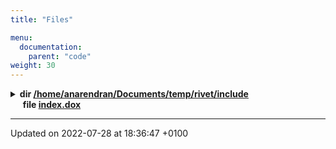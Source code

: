 ```yaml
---
title: "Files"

menu:
  documentation:
    parent: "code"
weight: 30
---
```



<details><summary><b>dir <a href=/documentation/code/files/dir_d44c64559bbebec7f509842c48db8b23/#dir-/home/anarendran/documents/temp/rivet/include>/home/anarendran/Documents/temp/rivet/include<a></b></summary>
<details><summary><b>dir <a href=/documentation/code/files/dir_635acd474cd522299605c34ffcdf8e38/#dir-/home/anarendran/documents/temp/rivet/include/rivet>/home/anarendran/Documents/temp/rivet/include/Rivet<a></b></summary>
<details><summary><b>dir <a href=/documentation/code/files/dir_e4992b7042f40b668a9d67b4ab38c2e6/#dir-/home/anarendran/documents/temp/rivet/include/rivet/analyses>/home/anarendran/Documents/temp/rivet/include/Rivet/Analyses<a></b></summary>
&nbsp;&nbsp;&nbsp;&nbsp;&nbsp;<b>file <a href=/documentation/code/files/mc__cent__ppb_8hh/#file-mc-cent-ppb.hh>/home/anarendran/Documents/temp/rivet/include/Rivet/Analyses/MC_Cent_pPb.hh<a></b><br>
&nbsp;&nbsp;&nbsp;&nbsp;&nbsp;<b>file <a href=/documentation/code/files/mc__jetanalysis_8hh/#file-mc-jetanalysis.hh>/home/anarendran/Documents/temp/rivet/include/Rivet/Analyses/MC_JetAnalysis.hh<a></b><br>
&nbsp;&nbsp;&nbsp;&nbsp;&nbsp;<b>file <a href=/documentation/code/files/mc__jetsplittings_8hh/#file-mc-jetsplittings.hh>/home/anarendran/Documents/temp/rivet/include/Rivet/Analyses/MC_JetSplittings.hh<a></b><br>
&nbsp;&nbsp;&nbsp;&nbsp;&nbsp;<b>file <a href=/documentation/code/files/mc__particleanalysis_8hh/#file-mc-particleanalysis.hh>/home/anarendran/Documents/temp/rivet/include/Rivet/Analyses/MC_ParticleAnalysis.hh<a></b><br></details>
<details><summary><b>dir <a href=/documentation/code/files/dir_02a729ba1906eac53da6d0bafe0c1a8a/#dir-/home/anarendran/documents/temp/rivet/include/rivet/config>/home/anarendran/Documents/temp/rivet/include/Rivet/Config<a></b></summary>
&nbsp;&nbsp;&nbsp;&nbsp;&nbsp;<b>file <a href=/documentation/code/files/dummyconfig_8hh/#file-dummyconfig.hh>/home/anarendran/Documents/temp/rivet/include/Rivet/Config/DummyConfig.hh<a></b><br>
&nbsp;&nbsp;&nbsp;&nbsp;&nbsp;<b>file <a href=/documentation/code/files/rivetcommon_8hh/#file-rivetcommon.hh>/home/anarendran/Documents/temp/rivet/include/Rivet/Config/RivetCommon.hh<a></b><br>
&nbsp;&nbsp;&nbsp;&nbsp;&nbsp;<b>file <a href=/documentation/code/files/rivetconfig_8hh/#file-rivetconfig.hh>/home/anarendran/Documents/temp/rivet/include/Rivet/Config/RivetConfig.hh<a></b><br></details>
<details><summary><b>dir <a href=/documentation/code/files/dir_081b9375fc550f5550f19102f2703d46/#dir-/home/anarendran/documents/temp/rivet/include/rivet/math>/home/anarendran/Documents/temp/rivet/include/Rivet/Math<a></b></summary>
&nbsp;&nbsp;&nbsp;&nbsp;&nbsp;<b>file <a href=/documentation/code/files/constants_8hh/#file-constants.hh>/home/anarendran/Documents/temp/rivet/include/Rivet/Math/Constants.hh<a></b><br>
&nbsp;&nbsp;&nbsp;&nbsp;&nbsp;<b>file <a href=/documentation/code/files/lorentztrans_8hh/#file-lorentztrans.hh>/home/anarendran/Documents/temp/rivet/include/Rivet/Math/LorentzTrans.hh<a></b><br>
&nbsp;&nbsp;&nbsp;&nbsp;&nbsp;<b>file <a href=/documentation/code/files/math_8hh/#file-math.hh>/home/anarendran/Documents/temp/rivet/include/Rivet/Math/Math.hh<a></b><br>
&nbsp;&nbsp;&nbsp;&nbsp;&nbsp;<b>file <a href=/documentation/code/files/mathconstants_8hh/#file-mathconstants.hh>/home/anarendran/Documents/temp/rivet/include/Rivet/Math/MathConstants.hh<a></b><br>
&nbsp;&nbsp;&nbsp;&nbsp;&nbsp;<b>file <a href=/documentation/code/files/mathutils_8hh/#file-mathutils.hh>/home/anarendran/Documents/temp/rivet/include/Rivet/Math/MathUtils.hh<a></b><br>
&nbsp;&nbsp;&nbsp;&nbsp;&nbsp;<b>file <a href=/documentation/code/files/matrices_8hh/#file-matrices.hh>/home/anarendran/Documents/temp/rivet/include/Rivet/Math/Matrices.hh<a></b><br>
&nbsp;&nbsp;&nbsp;&nbsp;&nbsp;<b>file <a href=/documentation/code/files/matrix3_8hh/#file-matrix3.hh>/home/anarendran/Documents/temp/rivet/include/Rivet/Math/Matrix3.hh<a></b><br>
&nbsp;&nbsp;&nbsp;&nbsp;&nbsp;<b>file <a href=/documentation/code/files/matrixdiag_8hh/#file-matrixdiag.hh>/home/anarendran/Documents/temp/rivet/include/Rivet/Math/MatrixDiag.hh<a></b><br>
&nbsp;&nbsp;&nbsp;&nbsp;&nbsp;<b>file <a href=/documentation/code/files/matrixn_8hh/#file-matrixn.hh>/home/anarendran/Documents/temp/rivet/include/Rivet/Math/MatrixN.hh<a></b><br>
&nbsp;&nbsp;&nbsp;&nbsp;&nbsp;<b>file <a href=/documentation/code/files/stdheader_8hh/#file-stdheader.hh>/home/anarendran/Documents/temp/rivet/include/Rivet/Math/StdHeader.hh<a></b><br>
&nbsp;&nbsp;&nbsp;&nbsp;&nbsp;<b>file <a href=/documentation/code/files/units_8hh/#file-units.hh>/home/anarendran/Documents/temp/rivet/include/Rivet/Math/Units.hh<a></b><br>
&nbsp;&nbsp;&nbsp;&nbsp;&nbsp;<b>file <a href=/documentation/code/files/vector2_8hh/#file-vector2.hh>/home/anarendran/Documents/temp/rivet/include/Rivet/Math/Vector2.hh<a></b><br>
&nbsp;&nbsp;&nbsp;&nbsp;&nbsp;<b>file <a href=/documentation/code/files/vector3_8hh/#file-vector3.hh>/home/anarendran/Documents/temp/rivet/include/Rivet/Math/Vector3.hh<a></b><br>
&nbsp;&nbsp;&nbsp;&nbsp;&nbsp;<b>file <a href=/documentation/code/files/vector4_8hh/#file-vector4.hh>/home/anarendran/Documents/temp/rivet/include/Rivet/Math/Vector4.hh<a></b><br>
&nbsp;&nbsp;&nbsp;&nbsp;&nbsp;<b>file <a href=/documentation/code/files/vectorn_8hh/#file-vectorn.hh>/home/anarendran/Documents/temp/rivet/include/Rivet/Math/VectorN.hh<a></b><br>
&nbsp;&nbsp;&nbsp;&nbsp;&nbsp;<b>file <a href=/documentation/code/files/vectors_8hh/#file-vectors.hh>/home/anarendran/Documents/temp/rivet/include/Rivet/Math/Vectors.hh<a></b><br></details>
<details><summary><b>dir <a href=/documentation/code/files/dir_bfc6ea12015452171752e2d5fd69ba9a/#dir-/home/anarendran/documents/temp/rivet/include/rivet/projections>/home/anarendran/Documents/temp/rivet/include/Rivet/Projections<a></b></summary>
&nbsp;&nbsp;&nbsp;&nbsp;&nbsp;<b>file <a href=/documentation/code/files/projections_2alicecommon_8hh/#file-alicecommon.hh>/home/anarendran/Documents/temp/rivet/include/Rivet/Projections/AliceCommon.hh<a></b><br>
&nbsp;&nbsp;&nbsp;&nbsp;&nbsp;<b>file <a href=/documentation/code/files/axesdefinition_8hh/#file-axesdefinition.hh>/home/anarendran/Documents/temp/rivet/include/Rivet/Projections/AxesDefinition.hh<a></b><br>
&nbsp;&nbsp;&nbsp;&nbsp;&nbsp;<b>file <a href=/documentation/code/files/beam_8hh/#file-beam.hh>/home/anarendran/Documents/temp/rivet/include/Rivet/Projections/Beam.hh<a></b><br>
&nbsp;&nbsp;&nbsp;&nbsp;&nbsp;<b>file <a href=/documentation/code/files/beamthrust_8hh/#file-beamthrust.hh>/home/anarendran/Documents/temp/rivet/include/Rivet/Projections/BeamThrust.hh<a></b><br>
&nbsp;&nbsp;&nbsp;&nbsp;&nbsp;<b>file <a href=/documentation/code/files/centralethcm_8hh/#file-centralethcm.hh>/home/anarendran/Documents/temp/rivet/include/Rivet/Projections/CentralEtHCM.hh<a></b><br>
&nbsp;&nbsp;&nbsp;&nbsp;&nbsp;<b>file <a href=/documentation/code/files/centralityprojection_8hh/#file-centralityprojection.hh>/home/anarendran/Documents/temp/rivet/include/Rivet/Projections/CentralityProjection.hh<a></b><br>
&nbsp;&nbsp;&nbsp;&nbsp;&nbsp;<b>file <a href=/documentation/code/files/chargedfinalstate_8hh/#file-chargedfinalstate.hh>/home/anarendran/Documents/temp/rivet/include/Rivet/Projections/ChargedFinalState.hh<a></b><br>
&nbsp;&nbsp;&nbsp;&nbsp;&nbsp;<b>file <a href=/documentation/code/files/chargedleptons_8hh/#file-chargedleptons.hh>/home/anarendran/Documents/temp/rivet/include/Rivet/Projections/ChargedLeptons.hh<a></b><br>
&nbsp;&nbsp;&nbsp;&nbsp;&nbsp;<b>file <a href=/documentation/code/files/constlossyfinalstate_8hh/#file-constlossyfinalstate.hh>/home/anarendran/Documents/temp/rivet/include/Rivet/Projections/ConstLossyFinalState.hh<a></b><br>
&nbsp;&nbsp;&nbsp;&nbsp;&nbsp;<b>file <a href=/documentation/code/files/disdiffhadron_8hh/#file-disdiffhadron.hh>/home/anarendran/Documents/temp/rivet/include/Rivet/Projections/DISDiffHadron.hh<a></b><br>
&nbsp;&nbsp;&nbsp;&nbsp;&nbsp;<b>file <a href=/documentation/code/files/disfinalstate_8hh/#file-disfinalstate.hh>/home/anarendran/Documents/temp/rivet/include/Rivet/Projections/DISFinalState.hh<a></b><br>
&nbsp;&nbsp;&nbsp;&nbsp;&nbsp;<b>file <a href=/documentation/code/files/diskinematics_8hh/#file-diskinematics.hh>/home/anarendran/Documents/temp/rivet/include/Rivet/Projections/DISKinematics.hh<a></b><br>
&nbsp;&nbsp;&nbsp;&nbsp;&nbsp;<b>file <a href=/documentation/code/files/dislepton_8hh/#file-dislepton.hh>/home/anarendran/Documents/temp/rivet/include/Rivet/Projections/DISLepton.hh<a></b><br>
&nbsp;&nbsp;&nbsp;&nbsp;&nbsp;<b>file <a href=/documentation/code/files/disrapiditygap_8hh/#file-disrapiditygap.hh>/home/anarendran/Documents/temp/rivet/include/Rivet/Projections/DISRapidityGap.hh<a></b><br>
&nbsp;&nbsp;&nbsp;&nbsp;&nbsp;<b>file <a href=/documentation/code/files/directfinalstate_8hh/#file-directfinalstate.hh>/home/anarendran/Documents/temp/rivet/include/Rivet/Projections/DirectFinalState.hh<a></b><br>
&nbsp;&nbsp;&nbsp;&nbsp;&nbsp;<b>file <a href=/documentation/code/files/dressedleptons_8hh/#file-dressedleptons.hh>/home/anarendran/Documents/temp/rivet/include/Rivet/Projections/DressedLeptons.hh<a></b><br>
&nbsp;&nbsp;&nbsp;&nbsp;&nbsp;<b>file <a href=/documentation/code/files/eventmixingfinalstate_8hh/#file-eventmixingfinalstate.hh>/home/anarendran/Documents/temp/rivet/include/Rivet/Projections/EventMixingFinalState.hh<a></b><br>
&nbsp;&nbsp;&nbsp;&nbsp;&nbsp;<b>file <a href=/documentation/code/files/fparameter_8hh/#file-fparameter.hh>/home/anarendran/Documents/temp/rivet/include/Rivet/Projections/FParameter.hh<a></b><br>
&nbsp;&nbsp;&nbsp;&nbsp;&nbsp;<b>file <a href=/documentation/code/files/fastjets_8hh/#file-fastjets.hh>/home/anarendran/Documents/temp/rivet/include/Rivet/Projections/FastJets.hh<a></b><br>
&nbsp;&nbsp;&nbsp;&nbsp;&nbsp;<b>file <a href=/documentation/code/files/finalpartons_8hh/#file-finalpartons.hh>/home/anarendran/Documents/temp/rivet/include/Rivet/Projections/FinalPartons.hh<a></b><br>
&nbsp;&nbsp;&nbsp;&nbsp;&nbsp;<b>file <a href=/documentation/code/files/finalstate_8hh/#file-finalstate.hh>/home/anarendran/Documents/temp/rivet/include/Rivet/Projections/FinalState.hh<a></b><br>
&nbsp;&nbsp;&nbsp;&nbsp;&nbsp;<b>file <a href=/documentation/code/files/finalstates_8hh/#file-finalstates.hh>/home/anarendran/Documents/temp/rivet/include/Rivet/Projections/FinalStates.hh<a></b><br>Convenience include of all FinalState projection headers. <br>
&nbsp;&nbsp;&nbsp;&nbsp;&nbsp;<b>file <a href=/documentation/code/files/gammagammafinalstate_8hh/#file-gammagammafinalstate.hh>/home/anarendran/Documents/temp/rivet/include/Rivet/Projections/GammaGammaFinalState.hh<a></b><br>
&nbsp;&nbsp;&nbsp;&nbsp;&nbsp;<b>file <a href=/documentation/code/files/gammagammakinematics_8hh/#file-gammagammakinematics.hh>/home/anarendran/Documents/temp/rivet/include/Rivet/Projections/GammaGammaKinematics.hh<a></b><br>
&nbsp;&nbsp;&nbsp;&nbsp;&nbsp;<b>file <a href=/documentation/code/files/gammagammaleptons_8hh/#file-gammagammaleptons.hh>/home/anarendran/Documents/temp/rivet/include/Rivet/Projections/GammaGammaLeptons.hh<a></b><br>
&nbsp;&nbsp;&nbsp;&nbsp;&nbsp;<b>file <a href=/documentation/code/files/generatedpercentileprojection_8hh/#file-generatedpercentileprojection.hh>/home/anarendran/Documents/temp/rivet/include/Rivet/Projections/GeneratedPercentileProjection.hh<a></b><br>
&nbsp;&nbsp;&nbsp;&nbsp;&nbsp;<b>file <a href=/documentation/code/files/hadronicfinalstate_8hh/#file-hadronicfinalstate.hh>/home/anarendran/Documents/temp/rivet/include/Rivet/Projections/HadronicFinalState.hh<a></b><br>
&nbsp;&nbsp;&nbsp;&nbsp;&nbsp;<b>file <a href=/documentation/code/files/heavyhadrons_8hh/#file-heavyhadrons.hh>/home/anarendran/Documents/temp/rivet/include/Rivet/Projections/HeavyHadrons.hh<a></b><br>
&nbsp;&nbsp;&nbsp;&nbsp;&nbsp;<b>file <a href=/documentation/code/files/hemispheres_8hh/#file-hemispheres.hh>/home/anarendran/Documents/temp/rivet/include/Rivet/Projections/Hemispheres.hh<a></b><br>
&nbsp;&nbsp;&nbsp;&nbsp;&nbsp;<b>file <a href=/documentation/code/files/hepmcheavyion_8hh/#file-hepmcheavyion.hh>/home/anarendran/Documents/temp/rivet/include/Rivet/Projections/HepMCHeavyIon.hh<a></b><br>
&nbsp;&nbsp;&nbsp;&nbsp;&nbsp;<b>file <a href=/documentation/code/files/identifiedfinalstate_8hh/#file-identifiedfinalstate.hh>/home/anarendran/Documents/temp/rivet/include/Rivet/Projections/IdentifiedFinalState.hh<a></b><br>
&nbsp;&nbsp;&nbsp;&nbsp;&nbsp;<b>file <a href=/documentation/code/files/impactparameterprojection_8hh/#file-impactparameterprojection.hh>/home/anarendran/Documents/temp/rivet/include/Rivet/Projections/ImpactParameterProjection.hh<a></b><br>
&nbsp;&nbsp;&nbsp;&nbsp;&nbsp;<b>file <a href=/documentation/code/files/indirectfinalstate_8hh/#file-indirectfinalstate.hh>/home/anarendran/Documents/temp/rivet/include/Rivet/Projections/IndirectFinalState.hh<a></b><br>
&nbsp;&nbsp;&nbsp;&nbsp;&nbsp;<b>file <a href=/documentation/code/files/initialquarks_8hh/#file-initialquarks.hh>/home/anarendran/Documents/temp/rivet/include/Rivet/Projections/InitialQuarks.hh<a></b><br>
&nbsp;&nbsp;&nbsp;&nbsp;&nbsp;<b>file <a href=/documentation/code/files/invmassfinalstate_8hh/#file-invmassfinalstate.hh>/home/anarendran/Documents/temp/rivet/include/Rivet/Projections/InvMassFinalState.hh<a></b><br>
&nbsp;&nbsp;&nbsp;&nbsp;&nbsp;<b>file <a href=/documentation/code/files/invisiblefinalstate_8hh/#file-invisiblefinalstate.hh>/home/anarendran/Documents/temp/rivet/include/Rivet/Projections/InvisibleFinalState.hh<a></b><br>
&nbsp;&nbsp;&nbsp;&nbsp;&nbsp;<b>file <a href=/documentation/code/files/jetalg_8hh/#file-jetalg.hh>/home/anarendran/Documents/temp/rivet/include/Rivet/Projections/JetAlg.hh<a></b><br>
&nbsp;&nbsp;&nbsp;&nbsp;&nbsp;<b>file <a href=/documentation/code/files/jetfinder_8hh/#file-jetfinder.hh>/home/anarendran/Documents/temp/rivet/include/Rivet/Projections/JetFinder.hh<a></b><br>
&nbsp;&nbsp;&nbsp;&nbsp;&nbsp;<b>file <a href=/documentation/code/files/jetshape_8hh/#file-jetshape.hh>/home/anarendran/Documents/temp/rivet/include/Rivet/Projections/JetShape.hh<a></b><br>
&nbsp;&nbsp;&nbsp;&nbsp;&nbsp;<b>file <a href=/documentation/code/files/leadingparticlesfinalstate_8hh/#file-leadingparticlesfinalstate.hh>/home/anarendran/Documents/temp/rivet/include/Rivet/Projections/LeadingParticlesFinalState.hh<a></b><br>
&nbsp;&nbsp;&nbsp;&nbsp;&nbsp;<b>file <a href=/documentation/code/files/lossyfinalstate_8hh/#file-lossyfinalstate.hh>/home/anarendran/Documents/temp/rivet/include/Rivet/Projections/LossyFinalState.hh<a></b><br>
&nbsp;&nbsp;&nbsp;&nbsp;&nbsp;<b>file <a href=/documentation/code/files/metfinder_8hh/#file-metfinder.hh>/home/anarendran/Documents/temp/rivet/include/Rivet/Projections/METFinder.hh<a></b><br>
&nbsp;&nbsp;&nbsp;&nbsp;&nbsp;<b>file <a href=/documentation/code/files/mergedfinalstate_8hh/#file-mergedfinalstate.hh>/home/anarendran/Documents/temp/rivet/include/Rivet/Projections/MergedFinalState.hh<a></b><br>
&nbsp;&nbsp;&nbsp;&nbsp;&nbsp;<b>file <a href=/documentation/code/files/missingmomentum_8hh/#file-missingmomentum.hh>/home/anarendran/Documents/temp/rivet/include/Rivet/Projections/MissingMomentum.hh<a></b><br>
&nbsp;&nbsp;&nbsp;&nbsp;&nbsp;<b>file <a href=/documentation/code/files/neutralfinalstate_8hh/#file-neutralfinalstate.hh>/home/anarendran/Documents/temp/rivet/include/Rivet/Projections/NeutralFinalState.hh<a></b><br>
&nbsp;&nbsp;&nbsp;&nbsp;&nbsp;<b>file <a href=/documentation/code/files/nonhadronicfinalstate_8hh/#file-nonhadronicfinalstate.hh>/home/anarendran/Documents/temp/rivet/include/Rivet/Projections/NonHadronicFinalState.hh<a></b><br>
&nbsp;&nbsp;&nbsp;&nbsp;&nbsp;<b>file <a href=/documentation/code/files/nonpromptfinalstate_8hh/#file-nonpromptfinalstate.hh>/home/anarendran/Documents/temp/rivet/include/Rivet/Projections/NonPromptFinalState.hh<a></b><br>
&nbsp;&nbsp;&nbsp;&nbsp;&nbsp;<b>file <a href=/documentation/code/files/parisitensor_8hh/#file-parisitensor.hh>/home/anarendran/Documents/temp/rivet/include/Rivet/Projections/ParisiTensor.hh<a></b><br>
&nbsp;&nbsp;&nbsp;&nbsp;&nbsp;<b>file <a href=/documentation/code/files/particlefinder_8hh/#file-particlefinder.hh>/home/anarendran/Documents/temp/rivet/include/Rivet/Projections/ParticleFinder.hh<a></b><br>
&nbsp;&nbsp;&nbsp;&nbsp;&nbsp;<b>file <a href=/documentation/code/files/partonictops_8hh/#file-partonictops.hh>/home/anarendran/Documents/temp/rivet/include/Rivet/Projections/PartonicTops.hh<a></b><br>
&nbsp;&nbsp;&nbsp;&nbsp;&nbsp;<b>file <a href=/documentation/code/files/percentileprojection_8hh/#file-percentileprojection.hh>/home/anarendran/Documents/temp/rivet/include/Rivet/Projections/PercentileProjection.hh<a></b><br>
&nbsp;&nbsp;&nbsp;&nbsp;&nbsp;<b>file <a href=/documentation/code/files/primaryhadrons_8hh/#file-primaryhadrons.hh>/home/anarendran/Documents/temp/rivet/include/Rivet/Projections/PrimaryHadrons.hh<a></b><br>
&nbsp;&nbsp;&nbsp;&nbsp;&nbsp;<b>file <a href=/documentation/code/files/primaryparticles_8hh/#file-primaryparticles.hh>/home/anarendran/Documents/temp/rivet/include/Rivet/Projections/PrimaryParticles.hh<a></b><br>
&nbsp;&nbsp;&nbsp;&nbsp;&nbsp;<b>file <a href=/documentation/code/files/promptfinalstate_8hh/#file-promptfinalstate.hh>/home/anarendran/Documents/temp/rivet/include/Rivet/Projections/PromptFinalState.hh<a></b><br>
&nbsp;&nbsp;&nbsp;&nbsp;&nbsp;<b>file <a href=/documentation/code/files/pxconeplugin_8hh/#file-pxconeplugin.hh>/home/anarendran/Documents/temp/rivet/include/Rivet/Projections/PxConePlugin.hh<a></b><br>
&nbsp;&nbsp;&nbsp;&nbsp;&nbsp;<b>file <a href=/documentation/code/files/singlevalueprojection_8hh/#file-singlevalueprojection.hh>/home/anarendran/Documents/temp/rivet/include/Rivet/Projections/SingleValueProjection.hh<a></b><br>
&nbsp;&nbsp;&nbsp;&nbsp;&nbsp;<b>file <a href=/documentation/code/files/smearedjets_8hh/#file-smearedjets.hh>/home/anarendran/Documents/temp/rivet/include/Rivet/Projections/SmearedJets.hh<a></b><br>
&nbsp;&nbsp;&nbsp;&nbsp;&nbsp;<b>file <a href=/documentation/code/files/smearedmet_8hh/#file-smearedmet.hh>/home/anarendran/Documents/temp/rivet/include/Rivet/Projections/SmearedMET.hh<a></b><br>
&nbsp;&nbsp;&nbsp;&nbsp;&nbsp;<b>file <a href=/documentation/code/files/smearedparticles_8hh/#file-smearedparticles.hh>/home/anarendran/Documents/temp/rivet/include/Rivet/Projections/SmearedParticles.hh<a></b><br>
&nbsp;&nbsp;&nbsp;&nbsp;&nbsp;<b>file <a href=/documentation/code/files/smearing_8hh/#file-smearing.hh>/home/anarendran/Documents/temp/rivet/include/Rivet/Projections/Smearing.hh<a></b><br>Convenience include of all Smearing projection headers. <br>
&nbsp;&nbsp;&nbsp;&nbsp;&nbsp;<b>file <a href=/documentation/code/files/sphericity_8hh/#file-sphericity.hh>/home/anarendran/Documents/temp/rivet/include/Rivet/Projections/Sphericity.hh<a></b><br>
&nbsp;&nbsp;&nbsp;&nbsp;&nbsp;<b>file <a href=/documentation/code/files/spherocity_8hh/#file-spherocity.hh>/home/anarendran/Documents/temp/rivet/include/Rivet/Projections/Spherocity.hh<a></b><br>
&nbsp;&nbsp;&nbsp;&nbsp;&nbsp;<b>file <a href=/documentation/code/files/taufinder_8hh/#file-taufinder.hh>/home/anarendran/Documents/temp/rivet/include/Rivet/Projections/TauFinder.hh<a></b><br>
&nbsp;&nbsp;&nbsp;&nbsp;&nbsp;<b>file <a href=/documentation/code/files/thrust_8hh/#file-thrust.hh>/home/anarendran/Documents/temp/rivet/include/Rivet/Projections/Thrust.hh<a></b><br>
&nbsp;&nbsp;&nbsp;&nbsp;&nbsp;<b>file <a href=/documentation/code/files/triggercdfrun0run1_8hh/#file-triggercdfrun0run1.hh>/home/anarendran/Documents/temp/rivet/include/Rivet/Projections/TriggerCDFRun0Run1.hh<a></b><br>
&nbsp;&nbsp;&nbsp;&nbsp;&nbsp;<b>file <a href=/documentation/code/files/triggercdfrun2_8hh/#file-triggercdfrun2.hh>/home/anarendran/Documents/temp/rivet/include/Rivet/Projections/TriggerCDFRun2.hh<a></b><br>
&nbsp;&nbsp;&nbsp;&nbsp;&nbsp;<b>file <a href=/documentation/code/files/triggerprojection_8hh/#file-triggerprojection.hh>/home/anarendran/Documents/temp/rivet/include/Rivet/Projections/TriggerProjection.hh<a></b><br>
&nbsp;&nbsp;&nbsp;&nbsp;&nbsp;<b>file <a href=/documentation/code/files/triggerua5_8hh/#file-triggerua5.hh>/home/anarendran/Documents/temp/rivet/include/Rivet/Projections/TriggerUA5.hh<a></b><br>
&nbsp;&nbsp;&nbsp;&nbsp;&nbsp;<b>file <a href=/documentation/code/files/undressbeamleptons_8hh/#file-undressbeamleptons.hh>/home/anarendran/Documents/temp/rivet/include/Rivet/Projections/UndressBeamLeptons.hh<a></b><br>
&nbsp;&nbsp;&nbsp;&nbsp;&nbsp;<b>file <a href=/documentation/code/files/unstablefinalstate_8hh/#file-unstablefinalstate.hh>/home/anarendran/Documents/temp/rivet/include/Rivet/Projections/UnstableFinalState.hh<a></b><br>
&nbsp;&nbsp;&nbsp;&nbsp;&nbsp;<b>file <a href=/documentation/code/files/unstableparticles_8hh/#file-unstableparticles.hh>/home/anarendran/Documents/temp/rivet/include/Rivet/Projections/UnstableParticles.hh<a></b><br>
&nbsp;&nbsp;&nbsp;&nbsp;&nbsp;<b>file <a href=/documentation/code/files/usercentestimate_8hh/#file-usercentestimate.hh>/home/anarendran/Documents/temp/rivet/include/Rivet/Projections/UserCentEstimate.hh<a></b><br>
&nbsp;&nbsp;&nbsp;&nbsp;&nbsp;<b>file <a href=/documentation/code/files/vetoedfinalstate_8hh/#file-vetoedfinalstate.hh>/home/anarendran/Documents/temp/rivet/include/Rivet/Projections/VetoedFinalState.hh<a></b><br>
&nbsp;&nbsp;&nbsp;&nbsp;&nbsp;<b>file <a href=/documentation/code/files/visiblefinalstate_8hh/#file-visiblefinalstate.hh>/home/anarendran/Documents/temp/rivet/include/Rivet/Projections/VisibleFinalState.hh<a></b><br>
&nbsp;&nbsp;&nbsp;&nbsp;&nbsp;<b>file <a href=/documentation/code/files/wfinder_8hh/#file-wfinder.hh>/home/anarendran/Documents/temp/rivet/include/Rivet/Projections/WFinder.hh<a></b><br>
&nbsp;&nbsp;&nbsp;&nbsp;&nbsp;<b>file <a href=/documentation/code/files/zfinder_8hh/#file-zfinder.hh>/home/anarendran/Documents/temp/rivet/include/Rivet/Projections/ZFinder.hh<a></b><br></details>
<details><summary><b>dir <a href=/documentation/code/files/dir_2c0fcb9b057e3c2dd1a26b6f5e9e5df2/#dir-/home/anarendran/documents/temp/rivet/include/rivet/tools>/home/anarendran/Documents/temp/rivet/include/Rivet/Tools<a></b></summary>
&nbsp;&nbsp;&nbsp;&nbsp;&nbsp;<b>file <a href=/documentation/code/files/tools_2alicecommon_8hh/#file-alicecommon.hh>/home/anarendran/Documents/temp/rivet/include/Rivet/Tools/AliceCommon.hh<a></b><br>
&nbsp;&nbsp;&nbsp;&nbsp;&nbsp;<b>file <a href=/documentation/code/files/atlascommon_8hh/#file-atlascommon.hh>/home/anarendran/Documents/temp/rivet/include/Rivet/Tools/AtlasCommon.hh<a></b><br>
&nbsp;&nbsp;&nbsp;&nbsp;&nbsp;<b>file <a href=/documentation/code/files/beamconstraint_8hh/#file-beamconstraint.hh>/home/anarendran/Documents/temp/rivet/include/Rivet/Tools/BeamConstraint.hh<a></b><br>
&nbsp;&nbsp;&nbsp;&nbsp;&nbsp;<b>file <a href=/documentation/code/files/binnedhistogram_8hh/#file-binnedhistogram.hh>/home/anarendran/Documents/temp/rivet/include/Rivet/Tools/BinnedHistogram.hh<a></b><br>
&nbsp;&nbsp;&nbsp;&nbsp;&nbsp;<b>file <a href=/documentation/code/files/centralitybinner_8hh/#file-centralitybinner.hh>/home/anarendran/Documents/temp/rivet/include/Rivet/Tools/CentralityBinner.hh<a></b><br>
&nbsp;&nbsp;&nbsp;&nbsp;&nbsp;<b>file <a href=/documentation/code/files/cmp_8fhh/#file-cmp.fhh>/home/anarendran/Documents/temp/rivet/include/Rivet/Tools/Cmp.fhh<a></b><br>
&nbsp;&nbsp;&nbsp;&nbsp;&nbsp;<b>file <a href=/documentation/code/files/cmp_8hh/#file-cmp.hh>/home/anarendran/Documents/temp/rivet/include/Rivet/Tools/Cmp.hh<a></b><br>
&nbsp;&nbsp;&nbsp;&nbsp;&nbsp;<b>file <a href=/documentation/code/files/correlators_8hh/#file-correlators.hh>/home/anarendran/Documents/temp/rivet/include/Rivet/Tools/Correlators.hh<a></b><br>
&nbsp;&nbsp;&nbsp;&nbsp;&nbsp;<b>file <a href=/documentation/code/files/cutflow_8hh/#file-cutflow.hh>/home/anarendran/Documents/temp/rivet/include/Rivet/Tools/Cutflow.hh<a></b><br>
&nbsp;&nbsp;&nbsp;&nbsp;&nbsp;<b>file <a href=/documentation/code/files/cuts_8fhh/#file-cuts.fhh>/home/anarendran/Documents/temp/rivet/include/Rivet/Tools/Cuts.fhh<a></b><br>
&nbsp;&nbsp;&nbsp;&nbsp;&nbsp;<b>file <a href=/documentation/code/files/cuts_8hh/#file-cuts.hh>/home/anarendran/Documents/temp/rivet/include/Rivet/Tools/Cuts.hh<a></b><br>
&nbsp;&nbsp;&nbsp;&nbsp;&nbsp;<b>file <a href=/documentation/code/files/exceptions_8hh/#file-exceptions.hh>/home/anarendran/Documents/temp/rivet/include/Rivet/Tools/Exceptions.hh<a></b><br>
&nbsp;&nbsp;&nbsp;&nbsp;&nbsp;<b>file <a href=/documentation/code/files/exptsmearingfunctions_8hh/#file-exptsmearingfunctions.hh>/home/anarendran/Documents/temp/rivet/include/Rivet/Tools/ExptSmearingFunctions.hh<a></b><br>
&nbsp;&nbsp;&nbsp;&nbsp;&nbsp;<b>file <a href=/documentation/code/files/jetsmearingfunctions_8hh/#file-jetsmearingfunctions.hh>/home/anarendran/Documents/temp/rivet/include/Rivet/Tools/JetSmearingFunctions.hh<a></b><br>
&nbsp;&nbsp;&nbsp;&nbsp;&nbsp;<b>file <a href=/documentation/code/files/jetutils_8hh/#file-jetutils.hh>/home/anarendran/Documents/temp/rivet/include/Rivet/Tools/JetUtils.hh<a></b><br>
&nbsp;&nbsp;&nbsp;&nbsp;&nbsp;<b>file <a href=/documentation/code/files/logging_8fhh/#file-logging.fhh>/home/anarendran/Documents/temp/rivet/include/Rivet/Tools/Logging.fhh<a></b><br>
&nbsp;&nbsp;&nbsp;&nbsp;&nbsp;<b>file <a href=/documentation/code/files/logging_8hh/#file-logging.hh>/home/anarendran/Documents/temp/rivet/include/Rivet/Tools/Logging.hh<a></b><br>
&nbsp;&nbsp;&nbsp;&nbsp;&nbsp;<b>file <a href=/documentation/code/files/mendelmin_8hh/#file-mendelmin.hh>/home/anarendran/Documents/temp/rivet/include/Rivet/Tools/MendelMin.hh<a></b><br>
&nbsp;&nbsp;&nbsp;&nbsp;&nbsp;<b>file <a href=/documentation/code/files/momentumsmearingfunctions_8hh/#file-momentumsmearingfunctions.hh>/home/anarendran/Documents/temp/rivet/include/Rivet/Tools/MomentumSmearingFunctions.hh<a></b><br>
&nbsp;&nbsp;&nbsp;&nbsp;&nbsp;<b>file <a href=/documentation/code/files/particlebaseutils_8hh/#file-particlebaseutils.hh>/home/anarendran/Documents/temp/rivet/include/Rivet/Tools/ParticleBaseUtils.hh<a></b><br>
&nbsp;&nbsp;&nbsp;&nbsp;&nbsp;<b>file <a href=/documentation/code/files/particleidutils_8hh/#file-particleidutils.hh>/home/anarendran/Documents/temp/rivet/include/Rivet/Tools/ParticleIdUtils.hh<a></b><br>
&nbsp;&nbsp;&nbsp;&nbsp;&nbsp;<b>file <a href=/documentation/code/files/particlename_8hh/#file-particlename.hh>/home/anarendran/Documents/temp/rivet/include/Rivet/Tools/ParticleName.hh<a></b><br>
&nbsp;&nbsp;&nbsp;&nbsp;&nbsp;<b>file <a href=/documentation/code/files/particlesmearingfunctions_8hh/#file-particlesmearingfunctions.hh>/home/anarendran/Documents/temp/rivet/include/Rivet/Tools/ParticleSmearingFunctions.hh<a></b><br>
&nbsp;&nbsp;&nbsp;&nbsp;&nbsp;<b>file <a href=/documentation/code/files/particleutils_8hh/#file-particleutils.hh>/home/anarendran/Documents/temp/rivet/include/Rivet/Tools/ParticleUtils.hh<a></b><br>
&nbsp;&nbsp;&nbsp;&nbsp;&nbsp;<b>file <a href=/documentation/code/files/percentile_8hh/#file-percentile.hh>/home/anarendran/Documents/temp/rivet/include/Rivet/Tools/Percentile.hh<a></b><br>
&nbsp;&nbsp;&nbsp;&nbsp;&nbsp;<b>file <a href=/documentation/code/files/prettyprint_8hh/#file-prettyprint.hh>/home/anarendran/Documents/temp/rivet/include/Rivet/Tools/PrettyPrint.hh<a></b><br>
&nbsp;&nbsp;&nbsp;&nbsp;&nbsp;<b>file <a href=/documentation/code/files/rhiccommon_8hh/#file-rhiccommon.hh>/home/anarendran/Documents/temp/rivet/include/Rivet/Tools/RHICCommon.hh<a></b><br>
&nbsp;&nbsp;&nbsp;&nbsp;&nbsp;<b>file <a href=/documentation/code/files/random_8hh/#file-random.hh>/home/anarendran/Documents/temp/rivet/include/Rivet/Tools/Random.hh<a></b><br>
&nbsp;&nbsp;&nbsp;&nbsp;&nbsp;<b>file <a href=/documentation/code/files/readercompressedascii_8hh/#file-readercompressedascii.hh>/home/anarendran/Documents/temp/rivet/include/Rivet/Tools/ReaderCompressedAscii.hh<a></b><br>
&nbsp;&nbsp;&nbsp;&nbsp;&nbsp;<b>file <a href=/documentation/code/files/rivetfastjet_8hh/#file-rivetfastjet.hh>/home/anarendran/Documents/temp/rivet/include/Rivet/Tools/RivetFastJet.hh<a></b><br>
&nbsp;&nbsp;&nbsp;&nbsp;&nbsp;<b>file <a href=/documentation/code/files/rivethepmc_8hh/#file-rivethepmc.hh>/home/anarendran/Documents/temp/rivet/include/Rivet/Tools/RivetHepMC.hh<a></b><br>
&nbsp;&nbsp;&nbsp;&nbsp;&nbsp;<b>file <a href=/documentation/code/files/rivetmt2_8hh/#file-rivetmt2.hh>/home/anarendran/Documents/temp/rivet/include/Rivet/Tools/RivetMT2.hh<a></b><br>
&nbsp;&nbsp;&nbsp;&nbsp;&nbsp;<b>file <a href=/documentation/code/files/rivetpaths_8hh/#file-rivetpaths.hh>/home/anarendran/Documents/temp/rivet/include/Rivet/Tools/RivetPaths.hh<a></b><br>
&nbsp;&nbsp;&nbsp;&nbsp;&nbsp;<b>file <a href=/documentation/code/files/rivetstl_8hh/#file-rivetstl.hh>/home/anarendran/Documents/temp/rivet/include/Rivet/Tools/RivetSTL.hh<a></b><br>
&nbsp;&nbsp;&nbsp;&nbsp;&nbsp;<b>file <a href=/documentation/code/files/rivetyoda_8hh/#file-rivetyoda.hh>/home/anarendran/Documents/temp/rivet/include/Rivet/Tools/RivetYODA.hh<a></b><br>
&nbsp;&nbsp;&nbsp;&nbsp;&nbsp;<b>file <a href=/documentation/code/files/smearingfunctions_8hh/#file-smearingfunctions.hh>/home/anarendran/Documents/temp/rivet/include/Rivet/Tools/SmearingFunctions.hh<a></b><br>
&nbsp;&nbsp;&nbsp;&nbsp;&nbsp;<b>file <a href=/documentation/code/files/typetraits_8hh/#file-typetraits.hh>/home/anarendran/Documents/temp/rivet/include/Rivet/Tools/TypeTraits.hh<a></b><br>
&nbsp;&nbsp;&nbsp;&nbsp;&nbsp;<b>file <a href=/documentation/code/files/utils_8hh/#file-utils.hh>/home/anarendran/Documents/temp/rivet/include/Rivet/Tools/Utils.hh<a></b><br>
&nbsp;&nbsp;&nbsp;&nbsp;&nbsp;<b>file <a href=/documentation/code/files/writercompressedascii_8hh/#file-writercompressedascii.hh>/home/anarendran/Documents/temp/rivet/include/Rivet/Tools/WriterCompressedAscii.hh<a></b><br>
&nbsp;&nbsp;&nbsp;&nbsp;&nbsp;<b>file <a href=/documentation/code/files/osdir_8hh/#file-osdir.hh>/home/anarendran/Documents/temp/rivet/include/Rivet/Tools/osdir.hh<a></b><br></details>
&nbsp;&nbsp;&nbsp;&nbsp;&nbsp;<b>file <a href=/documentation/code/files/analysis_8hh/#file-analysis.hh>/home/anarendran/Documents/temp/rivet/include/Rivet/Analysis.hh<a></b><br>
&nbsp;&nbsp;&nbsp;&nbsp;&nbsp;<b>file <a href=/documentation/code/files/analysisbuilder_8hh/#file-analysisbuilder.hh>/home/anarendran/Documents/temp/rivet/include/Rivet/AnalysisBuilder.hh<a></b><br>
&nbsp;&nbsp;&nbsp;&nbsp;&nbsp;<b>file <a href=/documentation/code/files/analysishandler_8hh/#file-analysishandler.hh>/home/anarendran/Documents/temp/rivet/include/Rivet/AnalysisHandler.hh<a></b><br>
&nbsp;&nbsp;&nbsp;&nbsp;&nbsp;<b>file <a href=/documentation/code/files/analysisinfo_8hh/#file-analysisinfo.hh>/home/anarendran/Documents/temp/rivet/include/Rivet/AnalysisInfo.hh<a></b><br>
&nbsp;&nbsp;&nbsp;&nbsp;&nbsp;<b>file <a href=/documentation/code/files/analysisloader_8hh/#file-analysisloader.hh>/home/anarendran/Documents/temp/rivet/include/Rivet/AnalysisLoader.hh<a></b><br>
&nbsp;&nbsp;&nbsp;&nbsp;&nbsp;<b>file <a href=/documentation/code/files/event_8hh/#file-event.hh>/home/anarendran/Documents/temp/rivet/include/Rivet/Event.hh<a></b><br>
&nbsp;&nbsp;&nbsp;&nbsp;&nbsp;<b>file <a href=/documentation/code/files/jet_8fhh/#file-jet.fhh>/home/anarendran/Documents/temp/rivet/include/Rivet/Jet.fhh<a></b><br>
&nbsp;&nbsp;&nbsp;&nbsp;&nbsp;<b>file <a href=/documentation/code/files/jet_8hh/#file-jet.hh>/home/anarendran/Documents/temp/rivet/include/Rivet/Jet.hh<a></b><br>
&nbsp;&nbsp;&nbsp;&nbsp;&nbsp;<b>file <a href=/documentation/code/files/particle_8fhh/#file-particle.fhh>/home/anarendran/Documents/temp/rivet/include/Rivet/Particle.fhh<a></b><br>
&nbsp;&nbsp;&nbsp;&nbsp;&nbsp;<b>file <a href=/documentation/code/files/particle_8hh/#file-particle.hh>/home/anarendran/Documents/temp/rivet/include/Rivet/Particle.hh<a></b><br>
&nbsp;&nbsp;&nbsp;&nbsp;&nbsp;<b>file <a href=/documentation/code/files/particlebase_8hh/#file-particlebase.hh>/home/anarendran/Documents/temp/rivet/include/Rivet/ParticleBase.hh<a></b><br>
&nbsp;&nbsp;&nbsp;&nbsp;&nbsp;<b>file <a href=/documentation/code/files/projection_8fhh/#file-projection.fhh>/home/anarendran/Documents/temp/rivet/include/Rivet/Projection.fhh<a></b><br>
&nbsp;&nbsp;&nbsp;&nbsp;&nbsp;<b>file <a href=/documentation/code/files/projection_8hh/#file-projection.hh>/home/anarendran/Documents/temp/rivet/include/Rivet/Projection.hh<a></b><br>
&nbsp;&nbsp;&nbsp;&nbsp;&nbsp;<b>file <a href=/documentation/code/files/projectionapplier_8hh/#file-projectionapplier.hh>/home/anarendran/Documents/temp/rivet/include/Rivet/ProjectionApplier.hh<a></b><br>
&nbsp;&nbsp;&nbsp;&nbsp;&nbsp;<b>file <a href=/documentation/code/files/projectionhandler_8hh/#file-projectionhandler.hh>/home/anarendran/Documents/temp/rivet/include/Rivet/ProjectionHandler.hh<a></b><br>
&nbsp;&nbsp;&nbsp;&nbsp;&nbsp;<b>file <a href=/documentation/code/files/rivet_8hh/#file-rivet.hh>/home/anarendran/Documents/temp/rivet/include/Rivet/Rivet.hh<a></b><br>
&nbsp;&nbsp;&nbsp;&nbsp;&nbsp;<b>file <a href=/documentation/code/files/run_8hh/#file-run.hh>/home/anarendran/Documents/temp/rivet/include/Rivet/Run.hh<a></b><br></details></details>
&nbsp;&nbsp;&nbsp;&nbsp;&nbsp;<b>file <a href=/documentation/code/files/index_8dox/#file-index.dox>index.dox<a></b><br>




-------------------------------

Updated on 2022-07-28 at 18:36:47 +0100
